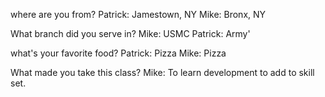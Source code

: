 where are you from? 
Patrick: Jamestown, NY
Mike: Bronx, NY

What branch did you serve in?
Mike: USMC
Patrick: Army'

what's your favorite food?
Patrick: Pizza
Mike: Pizza

What made you take this class?
Mike: To learn development to add to skill set.